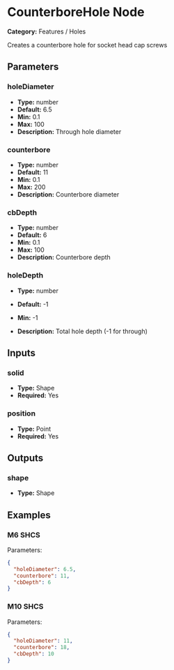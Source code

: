 
# CounterboreHole Node

**Category:** Features / Holes

Creates a counterbore hole for socket head cap screws

## Parameters


### holeDiameter
- **Type:** number
- **Default:** 6.5
- **Min:** 0.1
- **Max:** 100
- **Description:** Through hole diameter


### counterbore
- **Type:** number
- **Default:** 11
- **Min:** 0.1
- **Max:** 200
- **Description:** Counterbore diameter


### cbDepth
- **Type:** number
- **Default:** 6
- **Min:** 0.1
- **Max:** 100
- **Description:** Counterbore depth


### holeDepth
- **Type:** number
- **Default:** -1
- **Min:** -1

- **Description:** Total hole depth (-1 for through)


## Inputs


### solid
- **Type:** Shape
- **Required:** Yes



### position
- **Type:** Point
- **Required:** Yes



## Outputs


### shape
- **Type:** Shape




## Examples


### M6 SHCS


Parameters:
```json
{
  "holeDiameter": 6.5,
  "counterbore": 11,
  "cbDepth": 6
}
```


### M10 SHCS


Parameters:
```json
{
  "holeDiameter": 11,
  "counterbore": 18,
  "cbDepth": 10
}
```

